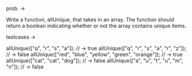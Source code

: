 prob. -> 

Write a function, allUnique, that takes in an array. The function should return a boolean indicating whether or not the array contains unique items.

testcases -> 

allUnique(["q", "r", "s", "a"]); // -> true
allUnique(["q", "r", "s", "a", "r", "z"]); // -> false
allUnique(["red", "blue", "yellow", "green", "orange"]); // -> true
allUnique(["cat", "cat", "dog"]); // -> false
allUnique(["a", "u", "t", "u", "m", "n"]); // -> false
